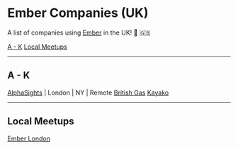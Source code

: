 # Ember Companies (UK)

A list of companies using [Ember](https://emberjs.com/) in the UK! 🐹 🇬🇧

[A - K](#a-k)
[Local Meetups](#local-meetups)


---

## A - K

[AlphaSights](https://engineering.alphasights.com) | London | NY | Remote
[British Gas](http://www.britishgas.co.uk/)
[Kayako](https://www.kayako.com/)

---

## Local Meetups

[Ember London](http://emberlondon.com/)
